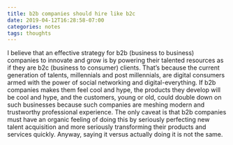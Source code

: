 ```yaml
---
title: b2b companies should hire like b2c
date: 2019-04-12T16:28:58-07:00
categories: notes 
tags: thoughts 
---
```


I believe that an effective strategy for b2b (business to business) companies to innovate and grow is by powering their talented resources as if they are b2c (business to consumer) clients. That’s because the current generation of talents, millennials and post millennials, are digital consumers armed with the power of social networking and digital-everything. If b2b companies makes them feel cool and hype, the products they develop will be cool and hype, and the customers, young or old, could double down on such businesses because such companies are meshing modern and trustworthy professional experience. The only caveat is that b2b companies must have an organic feeling of doing this by seriously perfecting new talent acquisition and more seriously transforming their products and services quickly. Anyway, saying it versus actually doing it is not the same.
